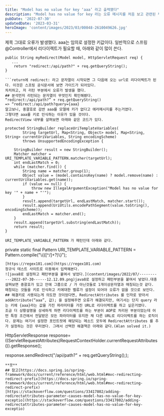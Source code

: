 ```yaml
---
title: "Model has no value for key ‘aaa’ 라고 출력됐다"
description: "Model has no value for key 라는 오류 메시지를 처음 보고 관련된 부분들을 찾아보았습니다."
pubDate: '2022-07-30'
updatedDate: '2023-03-31'
heroImage: 'content/images/2023/03/00048-2610049626.jpg'
---
```


제목 그대로 오류가 발생했다. aaa는 임의로 설정한 키값이다.
일반적으로 스프링 @Controller에서 리다이렉트가 필요할 때, 아래와 같이 많이 쓴다.
```
public String myRedirect(Model model, HttpServletRequest req) {
   ...
	return "redirect:/api/path?" + req.getQueryString();
}

```return에 redirect: 라고 문자열이 시작되면 그 다음에 오는 url로 리다이렉트가 된다. 이것은 스프링 공식문서에 보면 가이드가 되어있다.
차치하고, 저 리턴 부분에서 오류가 발생을 했다.
## 분석먼저 리턴되는 문자열이 무엇인지 확인해봤다.
“redirect:/api/path?” + req.getQueryString()
=> “redirect:/api/path?query={aaa}
알고보니, 중괄호로 감싼 aaa를 모델에 키가 없다고 에러메시지를 주는거였다.
그렇다면 aaa를 키로 인식하는 이유가 있을 것이다.
RedirectView 내부를 살펴보면 아래와 같은 코드가 있다.
```
	protected StringBuilder replaceUriTemplateVariables(
			String targetUrl, Map<String, Object> model, Map<String, String> currentUriVariables, String encodingScheme)
			throws UnsupportedEncodingException {

		StringBuilder result = new StringBuilder();
		Matcher matcher = URI_TEMPLATE_VARIABLE_PATTERN.matcher(targetUrl);
		int endLastMatch = 0;
		while (matcher.find()) {
			String name = matcher.group(1);
			Object value = (model.containsKey(name) ? model.remove(name) : currentUriVariables.get(name));
			if (value == null) {
				throw new IllegalArgumentException("Model has no value for key '" + name + "'");
			}
			result.append(targetUrl, endLastMatch, matcher.start());
			result.append(UriUtils.encodePathSegment(value.toString(), encodingScheme));
			endLastMatch = matcher.end();
		}
		result.append(targetUrl.substring(endLastMatch));
		return result;
	}

```어떤 패턴과 일치하면 키로 인식해서 처리해주는 로직으로 보인다.
URI_TEMPLATE_VARIABLE_PATTERN 가 패턴인데 아래와 같다.
```
private static final Pattern URI_TEMPLATE_VARIABLE_PATTERN = Pattern.compile("\\{([^/]+?)\\}");

```정규식 패턴인데 {([^/]+?)} 가 뭐하는 녀석일까?
[https://regex101.com](https://regex101.com)
정규식 테스트 사이트로 이동해서 입력해본다.
![java8로 설정하고 패턴부분을 붙여서 넣었다.](content/images/2022/07/-----------2022-07-30------12.12.09.png)java8로 설정하고 패턴부분을 붙여서 넣었다.대충 살펴보면 중괄호가 있고 안에 그룹으로 / 가 아닌것들로 1개이상문자열과 매칭되는것 같다.
매칭되는 것들을 키로 인식하고 키에대한 벨류가 설정이 되어야 오류가 없을 것으로 보인다.
## 해결키로 사용되는게 의도한 것이었다면, RedirectAttributes 를 인자로 받아서 addAttribute(“aaa”, 값); 을 설정해주면 오류가 해결되지만, 여기서는 단지 query 라는 키에 {aaa}라는 값을 가진 파라미터를 가진 URL로 리다이렉트를 하고 싶은거였다.
조금 더 상황설명을 상세하게 하면 리다이렉트를 하는 부분이 AOP로 처리된 부분이었는데 어떤 특정 조건에서 전달받은 모든 파라미터를 유지한 채 다른 URL로 리다이렉트를 하는 로직이다. 문제는 여기서 설정한 포인트컷에 해당되는 메소드 모두에 RedirectAttributes 를 추가 설정하는 것은 무리였다. 그래서 선택한 해결책은 아래와 같다.(Alan solved it.)
```
HttpServletResponse response= ((ServletRequestAttributes)RequestContextHolder.currentRequestAttributes()).getResponse();

response.sendRedirect("/api/path?" + req.getQueryString(););

```그러면 그냥 닥치고 리다이렉트를 수행한다.
**끗**
## 참고[https://docs.spring.io/spring-framework/docs/current/reference/html/web.html#mvc-redirecting-redirect-prefix](https://docs.spring.io/spring-framework/docs/current/reference/html/web.html#mvc-redirecting-redirect-prefix)
[https://stackoverflow.com/questions/33417802/adding-redirectattributes-parameter-causes-model-has-no-value-for-key-exceptio](https://stackoverflow.com/questions/33417802/adding-redirectattributes-parameter-causes-model-has-no-value-for-key-exceptio)